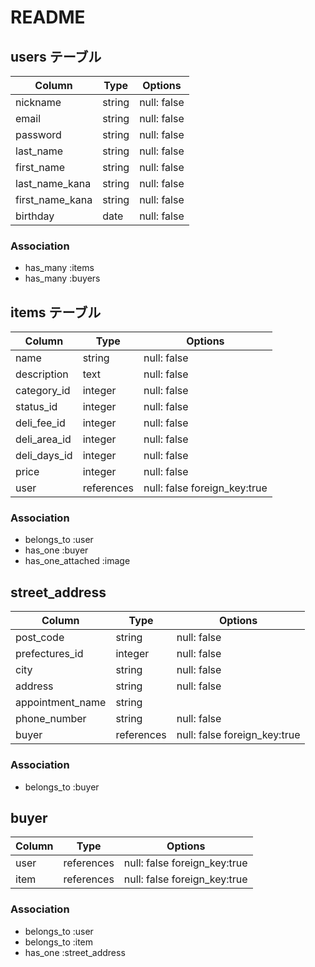 # README

## users テーブル
| Column                |  Type   | Options     |
| ----------            | ------ | ----------- |
| nickname              | string | null: false |
| email                 | string | null: false |
| password              | string | null: false |
| last_name             | string | null: false |
| first_name            | string | null: false |
| last_name_kana        | string | null: false |
| first_name_kana       | string | null: false |
| birthday              | date   | null: false |

### Association

- has_many :items
- has_many :buyers

## items テーブル

| Column             | Type       | Options     |
| ----------         | ---------- | ----------- |
| name               | string     | null: false |
| description        | text       | null: false |
| category_id        | integer    | null: false |
| status_id          | integer    | null: false |
| deli_fee_id        | integer    | null: false |
| deli_area_id       | integer    | null: false |
| deli_days_id       | integer    | null: false |
| price              | integer    | null: false |
| user               | references | null: false foreign_key:true |

### Association

- belongs_to :user
- has_one :buyer
- has_one_attached :image


## street_address

| Column           | Type       | Options     |
| ----------       | ---------- | ----------- |
| post_code        | string     | null: false |
| prefectures_id   | integer    | null: false |
| city             | string     | null: false |
| address          | string     | null: false |
| appointment_name | string     |
| phone_number     | string     | null: false |
| buyer            | references | null: false foreign_key:true |

### Association

- belongs_to :buyer


## buyer

| Column     | Type       | Options     |
| ---------- | ---------- | ----------- |
| user       | references | null: false foreign_key:true |
| item       | references | null: false foreign_key:true |

### Association

- belongs_to :user
- belongs_to :item
- has_one    :street_address


